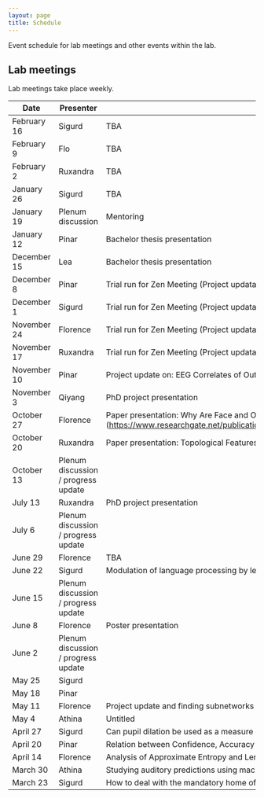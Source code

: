 ```yaml
---
layout: page
title: Schedule
---
```


Event schedule for lab meetings and other events within the lab.

## Lab meetings

Lab meetings take place weekly.<br>


| Date | Presenter  | Topic |
| --- | --- | --- |
| February 16 | Sigurd | TBA |
| February 9 | Flo | TBA |
| February 2 | Ruxandra | TBA |
| January 26 | Sigurd | TBA |
| January 19 | Plenum discussion | Mentoring |
| January 12 | Pinar | Bachelor thesis presentation |
| December 15 | Lea | Bachelor thesis presentation |
| December 8 | Pinar | Trial run for Zen Meeting (Project updata) |
| December 1 | Sigurd | Trial run for Zen Meeting (Project updata) |
| November 24 | Florence | Trial run for Zen Meeting (Project updata) |
| November 17 | Ruxandra | Trial run for Zen Meeting (Project updata) |
| November 10 | Pinar | Project update on: EEG Correlates of Outcome Representation|
| November 3 | Qiyang | PhD project presentation |
| October 27 | Florence | Paper presentation: Why Are Face and Object Processing Segregated in the Human Brain? Testing Computational Hypotheses with Deep Convolutional Neural Networks (https://www.researchgate.net/publication/335435825_Why_Are_Face_and_Object_Processing_Segregated_in_the_Human_Brain_Testing_Computational_Hypotheses_with_Deep_Convolutional_Neural_Networks)  |
| October 20 | Ruxandra | Paper presentation: Topological Features of Electroencephalography are Reference-Invariant (https://www.biorxiv.org/content/10.1101/2020.09.25.311829v1.abstract) |
| October 13 | Plenum discussion / progress update |  |
| July 13 | Ruxandra | PhD project presentation |
| July 6 | Plenum discussion / progress update |  |
| June 29 | Florence | TBA |
| June 22 | Sigurd | Modulation of language processing by level of consciousness |
| June 15 | Plenum discussion / progress update |  |
| June 8 | Florence | Poster presentation |
| June 2 | Plenum discussion / progress update |  |
| May 25 | Sigurd |  |
| May 18 | Pinar |  |
| May 11 | Florence | Project update and finding subnetworks in trained and untrained neural networks |
| May 4 | Athina | Untitled |
| April 27 | Sigurd | Can pupil dilation be used as a measure of response to violation of auditory predictions? |
| April 20 | Pinar | Relation between Confidence, Accuracy and Noise |
| April 14 | Florence | Analysis of Approximate Entropy and Lempel-Ziv Complexity on synthetic data |
| March 30 | Athina | Studying auditory predictions using machine learning and MEG recordings |
| March 23 | Sigurd | How to deal with the mandatory home office situation |
